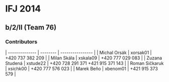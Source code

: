 IFJ 2014
==============
b/2/II (Team 76)
--------------
### Contributors

| -------------- | -------- | ---------------- |
| Michal Orsák   | xorsak01 | +420 737 382 209 |
| Milan Skála    | xskala09 | +420 777 029 083 |
| Zuzana Studená | xstude22 | +420 728 291 371 +421 915 371 143 |
| Roman Sičkaruk | xsichk00 | +420 777 576 023 |
| Marek Beňo     | xbenom01 | +421 915 373 579 |
